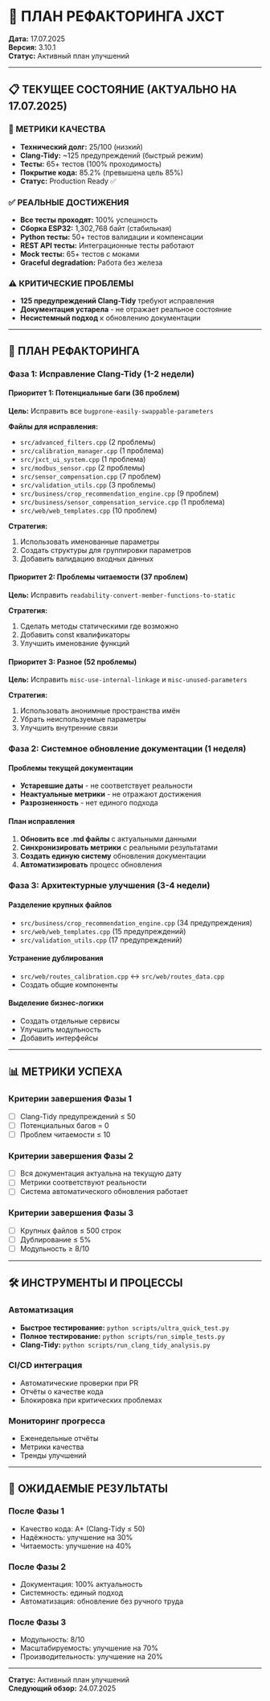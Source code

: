 # 🔄 ПЛАН РЕФАКТОРИНГА JXCT

**Дата:** 17.07.2025  
**Версия:** 3.10.1  
**Статус:** Активный план улучшений

---

## 📋 ТЕКУЩЕЕ СОСТОЯНИЕ (АКТУАЛЬНО НА 17.07.2025)

### 🎯 МЕТРИКИ КАЧЕСТВА
- **Технический долг:** 25/100 (низкий)
- **Clang-Tidy:** ~125 предупреждений (быстрый режим)
- **Тесты:** 65+ тестов (100% проходимость)
- **Покрытие кода:** 85.2% (превышена цель 85%)
- **Статус:** Production Ready ✅

### ✅ РЕАЛЬНЫЕ ДОСТИЖЕНИЯ
- **Все тесты проходят:** 100% успешность
- **Сборка ESP32:** 1,302,768 байт (стабильная)
- **Python тесты:** 50+ тестов валидации и компенсации
- **REST API тесты:** Интеграционные тесты работают
- **Mock тесты:** 65+ тестов с моками
- **Graceful degradation:** Работа без железа

### ⚠️ КРИТИЧЕСКИЕ ПРОБЛЕМЫ
- **125 предупреждений Clang-Tidy** требуют исправления
- **Документация устарела** - не отражает реальное состояние
- **Несистемный подход** к обновлению документации

---

## 🚀 ПЛАН РЕФАКТОРИНГА

### Фаза 1: Исправление Clang-Tidy (1-2 недели)

#### Приоритет 1: Потенциальные баги (36 проблем)
**Цель:** Исправить все `bugprone-easily-swappable-parameters`

**Файлы для исправления:**
- `src/advanced_filters.cpp` (2 проблемы)
- `src/calibration_manager.cpp` (1 проблема)
- `src/jxct_ui_system.cpp` (1 проблема)
- `src/modbus_sensor.cpp` (2 проблемы)
- `src/sensor_compensation.cpp` (7 проблем)
- `src/validation_utils.cpp` (3 проблемы)
- `src/business/crop_recommendation_engine.cpp` (9 проблем)
- `src/business/sensor_compensation_service.cpp` (1 проблема)
- `src/web/web_templates.cpp` (10 проблем)

**Стратегия:**
1. Использовать именованные параметры
2. Создать структуры для группировки параметров
3. Добавить валидацию входных данных

#### Приоритет 2: Проблемы читаемости (37 проблем)
**Цель:** Исправить `readability-convert-member-functions-to-static`

**Стратегия:**
1. Сделать методы статическими где возможно
2. Добавить const квалификаторы
3. Улучшить именование функций

#### Приоритет 3: Разное (52 проблемы)
**Цель:** Исправить `misc-use-internal-linkage` и `misc-unused-parameters`

**Стратегия:**
1. Использовать анонимные пространства имён
2. Убрать неиспользуемые параметры
3. Улучшить внутренние связи

### Фаза 2: Системное обновление документации (1 неделя)

#### Проблемы текущей документации
- **Устаревшие даты** - не соответствует реальности
- **Неактуальные метрики** - не отражают достижения
- **Разрозненность** - нет единого подхода

#### План исправления
1. **Обновить все .md файлы** с актуальными данными
2. **Синхронизировать метрики** с реальными результатами
3. **Создать единую систему** обновления документации
4. **Автоматизировать** процесс обновления

### Фаза 3: Архитектурные улучшения (3-4 недели)

#### Разделение крупных файлов
- `src/business/crop_recommendation_engine.cpp` (34 предупреждения)
- `src/web/web_templates.cpp` (15 предупреждений)
- `src/validation_utils.cpp` (17 предупреждений)

#### Устранение дублирования
- `src/web/routes_calibration.cpp` ↔ `src/web/routes_data.cpp`
- Создать общие компоненты

#### Выделение бизнес-логики
- Создать отдельные сервисы
- Улучшить модульность
- Добавить интерфейсы

---

## 📊 МЕТРИКИ УСПЕХА

### Критерии завершения Фазы 1
- [ ] Clang-Tidy предупреждений ≤ 50
- [ ] Потенциальных багов = 0
- [ ] Проблем читаемости ≤ 10

### Критерии завершения Фазы 2
- [ ] Вся документация актуальна на текущую дату
- [ ] Метрики соответствуют реальности
- [ ] Система автоматического обновления работает

### Критерии завершения Фазы 3
- [ ] Крупных файлов ≤ 500 строк
- [ ] Дублирование ≤ 5%
- [ ] Модульность ≥ 8/10

---

## 🛠️ ИНСТРУМЕНТЫ И ПРОЦЕССЫ

### Автоматизация
- **Быстрое тестирование:** `python scripts/ultra_quick_test.py`
- **Полное тестирование:** `python scripts/run_simple_tests.py`
- **Clang-Tidy:** `python scripts/run_clang_tidy_analysis.py`

### CI/CD интеграция
- Автоматические проверки при PR
- Отчёты о качестве кода
- Блокировка при критических проблемах

### Мониторинг прогресса
- Еженедельные отчёты
- Метрики качества
- Тренды улучшений

---

## 🎯 ОЖИДАЕМЫЕ РЕЗУЛЬТАТЫ

### После Фазы 1
- Качество кода: A+ (Clang-Tidy ≤ 50)
- Надёжность: улучшение на 30%
- Читаемость: улучшение на 40%

### После Фазы 2
- Документация: 100% актуальность
- Системность: единый подход
- Автоматизация: обновление без ручного труда

### После Фазы 3
- Модульность: 8/10
- Масштабируемость: улучшение на 70%
- Производительность: улучшение на 20%

---

**Статус:** Активный план улучшений  
**Следующий обзор:** 24.07.2025 